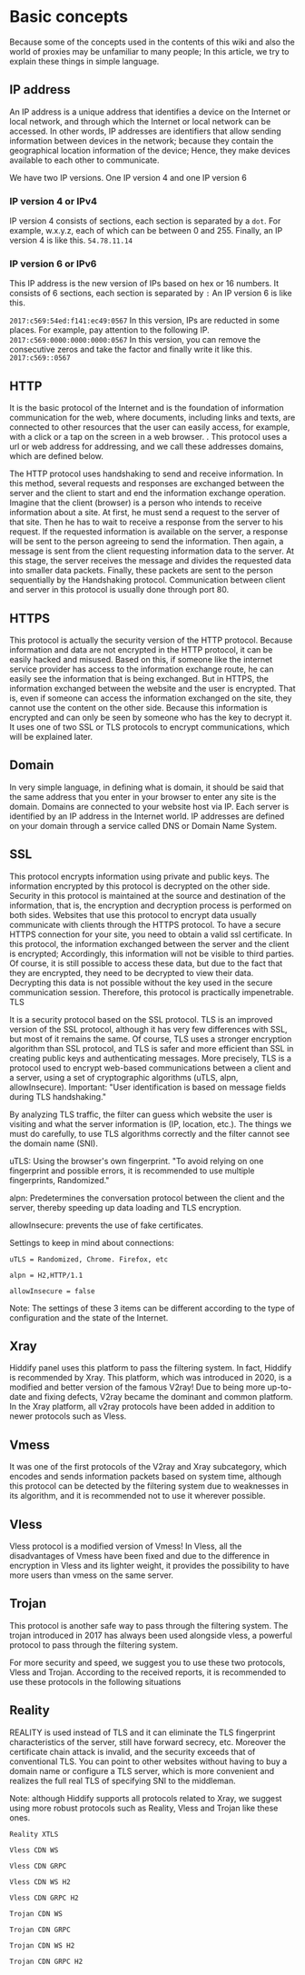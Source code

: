 # Basic concepts
Because some of the concepts used in the contents of this wiki and also the world of proxies may be unfamiliar to many people; In this article, we try to explain these things in simple language.

## IP address

An IP address is a unique address that identifies a device on the Internet or local network, and through which the Internet or local network can be accessed. In other words, IP addresses are identifiers that allow sending information between devices in the network; because they contain the geographical location information of the device; Hence, they make devices available to each other to communicate.

We have two IP versions. One IP version 4 and one IP version 6

### IP version 4 or IPv4
IP version 4 consists of sections, each section is separated by a `dot`. For example, w.x.y.z, each of which can be between 0 and 255. Finally, an IP version 4 is like this. `54.78.11.14`

### IP version 6 or IPv6
This IP address is the new version of IPs based on hex or 16 numbers. It consists of 6 sections, each section is separated by `:` An IP version 6 is like this.

`2017:c569:54ed:f141:ec49:0567`
In this version, IPs are reducted in some places. For example, pay attention to the following IP. `2017:c569:0000:0000:0000:0567`
In this version, you can remove the consecutive zeros and take the factor and finally write it like this. `2017:c569::0567`


## HTTP
It is the basic protocol of the Internet and is the foundation of information communication for the web, where documents, including links and texts, are connected to other resources that the user can easily access, for example, with a click or a tap on the screen in a web browser. . This protocol uses a url or web address for addressing, and we call these addresses domains, which are defined below.

The HTTP protocol uses handshaking to send and receive information. In this method, several requests and responses are exchanged between the server and the client to start and end the information exchange operation. Imagine that the client (browser) is a person who intends to receive information about a site. At first, he must send a request to the server of that site. Then he has to wait to receive a response from the server to his request. If the requested information is available on the server, a response will be sent to the person agreeing to send the information. Then again, a message is sent from the client requesting information data to the server. At this stage, the server receives the message and divides the requested data into smaller data packets. Finally, these packets are sent to the person sequentially by the Handshaking protocol. Communication between client and server in this protocol is usually done through port 80.

## HTTPS

This protocol is actually the security version of the HTTP protocol. Because information and data are not encrypted in the HTTP protocol, it can be easily hacked and misused. Based on this, if someone like the internet service provider has access to the information exchange route, he can easily see the information that is being exchanged. But in HTTPS, the information exchanged between the website and the user is encrypted. That is, even if someone can access the information exchanged on the site, they cannot use the content on the other side. Because this information is encrypted and can only be seen by someone who has the key to decrypt it. It uses one of two SSL or TLS protocols to encrypt communications, which will be explained later.


## Domain

In very simple language, in defining what is domain, it should be said that the same address that you enter in your browser to enter any site is the domain. Domains are connected to your website host via IP. Each server is identified by an IP address in the Internet world. IP addresses are defined on your domain through a service called DNS or Domain Name System.


## SSL

This protocol encrypts information using private and public keys. The information encrypted by this protocol is decrypted on the other side. Security in this protocol is maintained at the source and destination of the information, that is, the encryption and decryption process is performed on both sides. Websites that use this protocol to encrypt data usually communicate with clients through the HTTPS protocol. To have a secure HTTPS connection for your site, you need to obtain a valid ssl certificate. In this protocol, the information exchanged between the server and the client is encrypted; Accordingly, this information will not be visible to third parties. Of course, it is still possible to access these data, but due to the fact that they are encrypted, they need to be decrypted to view their data. Decrypting this data is not possible without the key used in the secure communication session. Therefore, this protocol is practically impenetrable.
TLS

It is a security protocol based on the SSL protocol. TLS is an improved version of the SSL protocol, although it has very few differences with SSL, but most of it remains the same. Of course, TLS uses a stronger encryption algorithm than SSL protocol, and TLS is safer and more efficient than SSL in creating public keys and authenticating messages. More precisely, TLS is a protocol used to encrypt web-based communications between a client and a server, using a set of cryptographic algorithms (uTLS, alpn, allowInsecure). Important: "User identification is based on message fields during TLS handshaking."

By analyzing TLS traffic, the filter can guess which website the user is visiting and what the server information is (IP, location, etc.). The things we must do carefully, to use TLS algorithms correctly and the filter cannot see the domain name (SNI).

uTLS: Using the browser's own fingerprint. "To avoid relying on one fingerprint and possible errors, it is recommended to use multiple fingerprints, Randomized."

alpn: Predetermines the conversation protocol between the client and the server, thereby speeding up data loading and TLS encryption.

allowInsecure: prevents the use of fake certificates.

Settings to keep in mind about connections:

`uTLS = Randomized, Chrome. Firefox, etc`

`alpn = H2,HTTP/1.1`

`allowInsecure = false`

Note: The settings of these 3 items can be different according to the type of configuration and the state of the Internet.


## Xray

Hiddify panel uses this platform to pass the filtering system. In fact, Hiddify is recommended by Xray. This platform, which was introduced in 2020, is a modified and better version of the famous V2ray! Due to being more up-to-date and fixing defects, V2ray became the dominant and common platform. In the Xray platform, all v2ray protocols have been added in addition to newer protocols such as Vless.

## Vmess
It was one of the first protocols of the V2ray and Xray subcategory, which encodes and sends information packets based on system time, although this protocol can be detected by the filtering system due to weaknesses in its algorithm, and it is recommended not to use it wherever possible.

## Vless
Vless protocol is a modified version of Vmess! In Vless, all the disadvantages of Vmess have been fixed and due to the difference in encryption in Vless and its lighter weight, it provides the possibility to have more users than vmess on the same server.


## Trojan
This protocol is another safe way to pass through the filtering system. The trojan introduced in 2017 has always been used alongside vless, a powerful protocol to pass through the filtering system.

For more security and speed, we suggest you to use these two protocols, Vless and Trojan. According to the received reports, it is recommended to use these protocols in the following situations

## Reality
REALITY is used instead of TLS and it can eliminate the TLS fingerprint characteristics of the server, still have forward secrecy, etc. Moreover the certificate chain attack is invalid, and the security exceeds that of conventional TLS.
You can point to other websites without having to buy a domain name or configure a TLS server, which is more convenient and realizes the full real TLS of specifying SNI to the middleman.

Note: although Hiddify supports all protocols related to Xray, we suggest using more robust protocols such as Reality, Vless and Trojan like these ones.

`Reality XTLS`

`Vless CDN WS`

`Vless CDN GRPC`

`Vless CDN WS H2`

`Vless CDN GRPC H2`

`Trojan CDN WS`

`Trojan CDN GRPC`

`Trojan CDN WS H2`

`Trojan CDN GRPC H2`